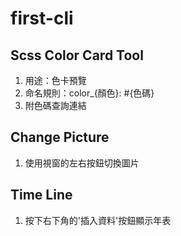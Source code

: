# first-cli
 
## Scss Color Card Tool

1. 用途：色卡預覽
2. 命名規則：color_{顏色}: #{色碼}
3. 附色碼查詢連結

## Change Picture

1. 使用視窗的左右按鈕切換圖片

## Time Line

1. 按下右下角的'插入資料'按鈕顯示年表
